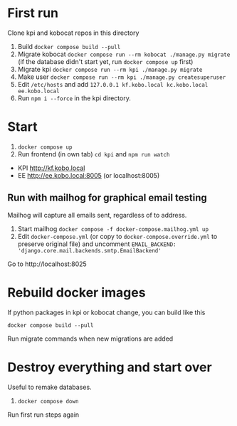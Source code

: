 # First run

Clone kpi and kobocat repos in this directory

1. Build `docker compose build --pull`
1. Migrate kobocat `docker compose run --rm kobocat ./manage.py migrate` (if the database didn't start yet, run `docker compose up` first)
1. Migrate kpi `docker compose run --rm kpi ./manage.py migrate`
1. Make user `docker compose run --rm kpi ./manage.py createsuperuser`
1. Edit `/etc/hosts` and add `127.0.0.1 kf.kobo.local kc.kobo.local ee.kobo.local`
1. Run `npm i --force` in the kpi directory.

# Start

1. `docker compose up`
1. Run frontend (in own tab) `cd kpi` and `npm run watch`

- KPI http://kf.kobo.local
- EE http://ee.kobo.local:8005 (or localhost:8005)

## Run with mailhog for graphical email testing

Mailhog will capture all emails sent, regardless of to address.

1. Start mailhog `docker compose -f docker-compose.mailhog.yml up`
2. Edit `docker-compose.yml` (or copy to `docker-compose.override.yml` to preserve original file) and uncomment `EMAIL_BACKEND: 'django.core.mail.backends.smtp.EmailBackend'`

Go to http://localhost:8025

# Rebuild docker images

If python packages in kpi or kobocat change, you can build like this

`docker compose build --pull`

Run migrate commands when new migrations are added

# Destroy everything and start over

Useful to remake databases.

1. `docker compose down`

Run first run steps again
